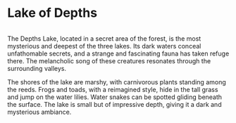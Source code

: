 # Lake of Depths

<figure><img src="../../.gitbook/assets/Jeem_a_land_of_endless_possibilities_and_creative_exploration.__053c26a9-9603-4c61-a2ec-7ff10af92ac1 (1).png" alt=""><figcaption></figcaption></figure>

The Depths Lake, located in a secret area of the forest, is the most mysterious and deepest of the three lakes. Its dark waters conceal unfathomable secrets, and a strange and fascinating fauna has taken refuge there. The melancholic song of these creatures resonates through the surrounding valleys.

The shores of the lake are marshy, with carnivorous plants standing among the reeds. Frogs and toads, with a reimagined style, hide in the tall grass and jump on the water lilies. Water snakes can be spotted gliding beneath the surface. The lake is small but of impressive depth, giving it a dark and mysterious ambiance.
